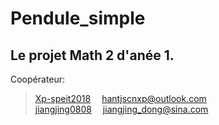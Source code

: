 # Pendule_simple
Le projet Math 2 d'anée 1.
---
Coopérateur:
>[Xp-speit2018](https://github.com/Xp-speit2018) &emsp;hantjscnxp@outlook.com  
>[jiangjing0808](https://github.com/jiangjing0808) &emsp;jiangjing_dong@sina.com
